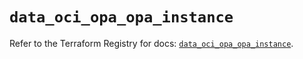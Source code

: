 # `data_oci_opa_opa_instance`

Refer to the Terraform Registry for docs: [`data_oci_opa_opa_instance`](https://registry.terraform.io/providers/oracle/oci/7.19.0/docs/data-sources/opa_opa_instance).
